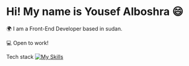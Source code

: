 <h1>Hi! My name is Yousef Alboshra 😄</h1>
<p>🌍  I am a Front-End Developer based in sudan.</p>
<p>💻 Open to work!</p>

Tech stack
[![My Skills](https://skillicons.dev/icons?i=html,css,js,typescript,react,nextjs,tailwindcss,bootstrap,scss,figma)](https://skillicons.dev)


<!---
JoeMicro240528/JoeMicro240528 is a ✨ special ✨ repository because its `README.md` (this file) appears on your GitHub profile.
You can click the Preview link to take a look at your changes.
--->
